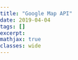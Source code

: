 ```yaml
---
title: "Google Map API"
date: 2019-04-04
tags: []
excerpt:
mathjax: true
classes: wide
---
```




<head>
  <title>Styled Maps - Night Mode</title>
  <meta name="viewport" content="initial-scale=1.0, user-scalable=no">
  <meta charset="utf-8">
  <style>
    /*Always set the map height explicitly to define the size of the div
     * element that contains the map.*/
    #map {
      height: 100%;
    }
    /*Optional: Makes the sample page fill the window.*/
    html, body {
      height: 100%;
      margin: 0;
      padding: 0;
    }
  </style>
</head>
<body>
  <div id="map"></div>
  <script>
    function initMap() {
      /*Styles a map in night mode.*/
      var map = new google.maps.Map(document.getElementById('map'), {
        center: {lat: 40.674, lng: -73.945},
        zoom: 12,
        styles: [
          {elementType: 'geometry', stylers: [{color: '#242f3e'}]},
          {elementType: 'labels.text.stroke', stylers: [{color: '#242f3e'}]},
          {elementType: 'labels.text.fill', stylers: [{color: '#746855'}]},
          {
            featureType: 'administrative.locality',
            elementType: 'labels.text.fill',
            stylers: [{color: '#d59563'}]
          },
          {
            featureType: 'poi',
            elementType: 'labels.text.fill',
            stylers: [{color: '#d59563'}]
          },
          {
            featureType: 'poi.park',
            elementType: 'geometry',
            stylers: [{color: '#263c3f'}]
          },
          {
            featureType: 'poi.park',
            elementType: 'labels.text.fill',
            stylers: [{color: '#6b9a76'}]
          },
          {
            featureType: 'road',
            elementType: 'geometry',
            stylers: [{color: '#38414e'}]
          },
          {
            featureType: 'road',
            elementType: 'geometry.stroke',
            stylers: [{color: '#212a37'}]
          },
          {
            featureType: 'road',
            elementType: 'labels.text.fill',
            stylers: [{color: '#9ca5b3'}]
          },
          {
            featureType: 'road.highway',
            elementType: 'geometry',
            stylers: [{color: '#746855'}]
          },
          {
            featureType: 'road.highway',
            elementType: 'geometry.stroke',
            stylers: [{color: '#1f2835'}]
          },
          {
            featureType: 'road.highway',
            elementType: 'labels.text.fill',
            stylers: [{color: '#f3d19c'}]
          },
          {
            featureType: 'transit',
            elementType: 'geometry',
            stylers: [{color: '#2f3948'}]
          },
          {
            featureType: 'transit.station',
            elementType: 'labels.text.fill',
            stylers: [{color: '#d59563'}]
          },
          {
            featureType: 'water',
            elementType: 'geometry',
            stylers: [{color: '#17263c'}]
          },
          {
            featureType: 'water',
            elementType: 'labels.text.fill',
            stylers: [{color: '#515c6d'}]
          },
          {
            featureType: 'water',
            elementType: 'labels.text.stroke',
            stylers: [{color: '#17263c'}]
          }
        ]
      });
    }
  </script>
  <script src="https://maps.googleapis.com/maps/api/js?key=AIzaSyA7MLuQQa-SFMeIszcF28LM6R81KT4cvZY&callback=initMap"
  async defer></script>
</body>
